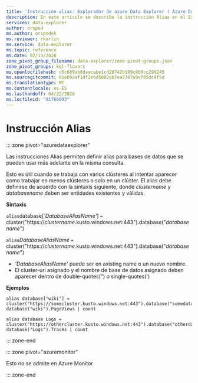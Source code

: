 ```yaml
---
title: 'Instrucción alias: Explorador de azure Data Explorer ( Azure Data Explorer) Microsoft Docs'
description: En este artículo se describe la instrucción Alias en el Explorador de datos de Azure.
services: data-explorer
author: orspod
ms.author: orspodek
ms.reviewer: rkarlin
ms.service: data-explorer
ms.topic: reference
ms.date: 02/13/2020
zone_pivot_group_filename: data-explorer/zone-pivot-groups.json
zone_pivot_groups: kql-flavors
ms.openlocfilehash: c6c689ab6daacebe1cd20742b199c8b9cc299245
ms.sourcegitcommit: 01eb9aaf1df2ebd5002eb7ea7367a9ef85dc4f5d
ms.translationtype: MT
ms.contentlocale: es-ES
ms.lasthandoff: 04/22/2020
ms.locfileid: "81766093"
---
```

# <a name="alias-statement"></a>Instrucción Alias

::: zone pivot="azuredataexplorer"

Las instrucciones Alias permiten definir alias para bases de datos que se pueden usar más adelante en la misma consulta.

Esto es útil cuando se trabaja con varios clústeres al intentar aparecer como trabajar en menos clústeres o solo en un clúster.
El alias debe definirse de acuerdo con la sintaxis siguiente, donde *clustername* y *databasename* deben ser entidades existentes y válidas.

**Sintaxis**

`alias`database[*'DatabaseAliasName'*] `=` cluster("https://*clustername*.kusto.windows.net:443").database("*databasename*")

`alias`*DatabaseAliasName* `=` cluster("https://*clustername*.kusto.windows.net:443").database("*databasename*")

* *'DatabaseAliasName'* puede ser en axisting name o un nuevo nombre.
* El cluster-uri asignado y el nombre de base de datos asignado deben aparecer dentro de double-quotes(") o single-quotes(')

**Ejemplos**

```kusto
alias database["wiki"] = cluster("https://somecluster.kusto.windows.net:443").database("somedatabase");
database("wiki").PageViews | count 
```

```kusto
alias database Logs = cluster("https://othercluster.kusto.windows.net:443").database("otherdatabase");
database("Logs").Traces | count 
```

::: zone-end

::: zone pivot="azuremonitor"

Esto no se admite en Azure Monitor

::: zone-end
